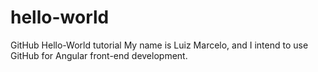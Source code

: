 # hello-world
GitHub Hello-World tutorial
My name is Luiz Marcelo, and I intend to use GitHub for Angular front-end development.
